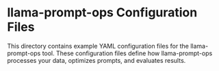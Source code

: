 # llama-prompt-ops Configuration Files

This directory contains example YAML configuration files for the llama-prompt-ops tool. These configuration files define how llama-prompt-ops processes your data, optimizes prompts, and evaluates results.